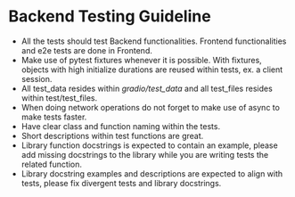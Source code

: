 # Backend Testing Guideline

- All the tests should test Backend functionalities. Frontend functionalities and e2e tests are done in Frontend.
- Make use of pytest fixtures whenever it is possible. With fixtures, objects with high initialize durations are reused within tests, ex. a client session.
- All test_data resides within _gradio/test_data_ and all test_files resides within test/test_files.
- When doing network operations do not forget to make use of async to make tests faster.
- Have clear class and function naming within the tests.
- Short descriptions within test functions are great.
- Library function docstrings is expected to contain an example, please add missing docstrings to the library while you are writing tests the related function.
- Library docstring examples and descriptions are expected to align with tests, please fix divergent tests and library docstrings.
